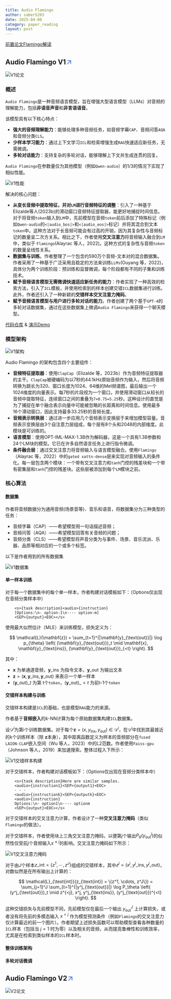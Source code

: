 ```yaml
---
title: Audio Flamingo
author: saber5203
date: 2025-04-08
category: paper_reading
layout: post
---
```


[前置论文Flamingo解读](https://zhuanlan.zhihu.com/p/685233706)

## Audio Flamingo V1[<svg xmlns="http://www.w3.org/2000/svg" enable-background="new 0 0 24 24" height="24px" viewBox="2 -5 24 24" width="24px" fill="#4B77D1"><g><rect fill="none" height="24" width="24"/></g><g><polygon points="6,6 6,8 14.59,8 5,17.59 6.41,19 16,9.41 16,18 18,18 18,6"/></g></svg>](https://arxiv.org/abs/2402.01831)

![V1论文](../images/Audio-Flamingo/V1论文.png)

### 概述

`Audio Flamingo`是一种音频语言模型，旨在增强大型语言模型（LLMs）对音频的理解能力，包括**非语音声音**和**非言语语音**。

该模型具有以下核心特点：
* **强大的音频理解能力**：能够处理多种音频任务，如音频字幕`CAP`、音频问答`AQA`和音频分类`CLS`。
* **少样本学习能力**：通过上下文学习`ICL`和检索增强生成`RAG`快速适应新任务，无需微调。
* **多轮对话能力**：支持复杂的多轮对话，能够理解上下文并生成连贯的回复。

`Audio Flamingo`在参数量仅为其他模型（例如`Qwen-audio`）的1/3的情况下实现了相似性能。

![V1性能](../images/Audio-Flamingo/V1性能.png)

解决的核心问题：
* **从变长音频中提取特征，并对`LM`进行音频特征的调整**：引入了一种基于Elizalde等人(2023b)的滑动窗口音频特征提取器，能更好地捕捉时间信息。对于将音频`token`输入到`LM`中，先前模型在音频`token`前后添加了特殊标记（例如`Qwen-audio`的`<|audio_bos|>`和`<|audio_eos|>`标记）并将其混合到文本`token`中。这种方法对于长音频可能会有过高的开销，因为其复杂性与音频标记的数量呈二次方关系。相比之下，作者使用**交叉注意力**将音频输入融合到`LM`中，类似于 `Flamingo`(Alayrac 等人，2022)。这种方式的复杂性与音频`token`的数量呈线性关系。
* **数据集与训练**。作者整理了一个包含约590万个音频-文本对的混合数据集。作者采用了一种基于广泛采用且稳定的方法来训练`LLMs`(Ouyang 等，2022)，具体分为两个训练阶段：预训练和监督微调，每个阶段都有不同的子集和训练技术。
* **赋予音频语言模型无需微调快速适应新任务的能力**：作者实现了一种高效的检索方法，引入了`ICL`模板，并使用检索到的样本创建交错`ICL`数据集进行训练。此外，作者还引入了一种新颖的**交错样本交叉注意力掩码**。
* **赋予音频语言模型与用户进行多轮对话的能力**。作者创建了两个基于`GPT-4`的多轮对话数据集，通过在这些数据集上微调`Audio Flamingo`来获得一个聊天模型。

[代码仓库](https://github.com/NVIDIA/audio-flamingo/) & [演示Demo](https://audioflamingo.github.io/)

### 模型架构

![V1架构](../images/Audio-Flamingo/V1架构.png)

Audio Flamingo 的架构包含四个主要组件：
- **音频特征提取器**：使用`ClapCap`（Elizalde 等，2023b）作为音频特征提取器的主干。`ClapCap`被硬编码为以7秒的44.1kHz原始音频作为输入，然后将音频转换为跳长为320、窗口长度为1024、64维的Mel频谱图，最后输出一个1024维度的向量表示。每7秒的片段视为一个窗口，并使用滑动窗口从较长的音频中提取特征，连续窗口之间的重叠为`7×0.75=5.25`秒。这种设计的直觉是为了捕捉在单个融合表示向量中可能被忽略的长距离和时间信息。使用最多 16个滑动窗口，因此支持最多33.25秒的音频长度。
- **音频表示转换层**：通过进一步应用几个音频表示变换层于来增加模型容量。音频表示变换层由3个自注意力层组成，每个层有8个头和2048的内部维度。此模块是可训练的。
- **语言模型**：使用OPT-IML-MAX-1.3B作为解码器，这是一个具有1.3B参数和24个LM块的模型。它已在许多自然语言任务上进行指令微调。
- **条件融合层**：通过交叉注意力将音频输入与语言模型融合。使用`Flamingo`（Alayrac 等，2022）中的`gated xattn-dense`层来实现对音频输入的条件化。每一层包含两个模块：一个带有交叉注意力和`tanh`门控的残差块和一个带有密集层和`tanh`门控的残差块。这些层被添加到每个`LM`模块之前。

### 核心算法

#### 数据集

作者将音频数据分为通用音频(场景音等)、音乐和语音，将数据集分为三种类型的任务：
* 音频字幕（CAP）——希望模型用一句话描述音频；
* 音频问答（AQA）——希望模型回答有关音频的问题；
* 音频分类（CLS）——希望模型将声音分类为与事件、场景、音乐流派、乐器、品质等相对应的一个或多个标签。

以下是作者用到的所有数据集

![V1数据集](../images/Audio-Flamingo/V1数据集.png)

#### 单一样本训练

对于每一个数据集中的每个单一样本，作者构建对话模板如下：（Options仅出现在音频分类样本中）

```chattemplate
    <s>{task description}<audio>{instruction}
    [Options:\n- option-1\n···- option-m]
    <SEP>{output}<EOC></s>
```

使用最大似然估计（MLE）来训练模型，损失定义为：

$$
\mathcal{L}(\mathbf{z}) = \sum_{t=1}^{|\mathbf{y}_{\text{out}}|} \log p_{\theta} \left( (\mathbf{y}_{\text{out}})_t \mid \mathbf{x}, \mathbf{y}_{\text{ins}}, (\mathbf{y}_{\text{out}})_{<t} \right).
$$

其中：
* $\mathbf{x}$ 为单通道音频，$\mathbf{y}\_{\text{ins}}$ 为指令文本，$\mathbf{y}\_{\text{out}}$ 为输出文本
* $\mathbf{z} = (\mathbf{x}, \mathbf{y}\_{\text{ins}}, \mathbf{y}\_{\text{out}})$ 来表示一个单一样本
* $(\mathbf{y}\_{\text{out}})\_{t}$ 为第 t个`token`，$(\mathbf{y}\_{\text{out}})\_{<t}$ 为前t-1个`token`

#### 交错样本构建与训练

交错样本构建是`ICL`的基础，也是模型`RAG`能力的来源。

作者基于**音频嵌入**的$k$-NN计算为每个原始数据集构建`ICL`数据集。

设$\mathcal{D}^i$为第i个训练数据集。对于每个$\mathbf{z} = (x, y_{\text{ins}}, y_{\text{out}}) \in \mathcal{D}^i$，在$\mathcal{D}^i$中找到其最接近的k个训练样本（除 $\mathbf{z}$本身），其中距离函数定义为样本的音频部分在`fused LAION-CLAP`嵌入空间（Wu 等人，2023）中的L2范数。作者使用`Faiss-gpu`（Johnson 等人，2019）来加速搜索。整体过程入下所示：

![V1交错样本构建](../images/Audio-Flamingo/V1交错样本构建.png)

对于交错样本，作者构建对话模板如下：（Options仅出现在音频分类样本中）

```chattemplate
    <s>{task description}Here are similar samples.
    <audio>{instruction1}<SEP>{output1}<EOC>
    · · ·
    <audio>{instructionk}<SEP>{outputk}<EOC>
    <audio>{instruction}
    Options:\n- option1\n···- optionm
    <SEP>{output}<EOC></s>
```

对于交错样本的交叉注意力计算，作者设计了一种**交叉注意力掩码**（类似`Flamingo`的做法）。

对于交错样本，作者使用块上三角交叉注意力掩码，以便第$j$个输出$P_{\theta}(y^j_{\mathrm{out}})$的似然性仅受前$j$个音频输入$x^{\leq j}$的影响。交叉注意力掩码如下所示：

![V1交叉注意力掩码](../images/Audio-Flamingo/V1交叉注意力掩码.png)

对于由$J$个样本$z\_{\text{int}} = \lbrace z^1, \cdots, z^J \rbrace$组成的交错样本，其中$z^j = (x^j, y^j\_{\text{ins}}, y^j\_{\text{out}})$，对数似然是在所有输出上计算的：

$$
\mathcal{L}_{\text{int}}(z_{\text{int}} = \{z^1, \cdots, z^J\}) = \sum_{j=1}^J \sum_{t=1}^{|y^j_{\text{out}}|} \log P_\theta \left( (y^j_{\text{out}})_t \mid z^{<j}, x^j, y^j_{\text{ins}}, (y^j_{\text{out}})^{<t} \right).
$$

这种交错损失与先前模型不同，先前模型仅在最后一个输出 $y_{\text{out}}^J$ 上计算损失，或者没有将先前的多模态输入 $x^{<j}$ 作为模型预测条件（例如`Flamingo`的交叉注意力仅计算最近的前一个图片）。作者期望上述损失函数可以帮助模型查看各种数量的`ICL`样本（包括当 $j = 1$ 时为零）以及相关的音频，从而提高鲁棒性和训练效率，尤其是在检索到类似样本的`ICL`样本时。

#### 整体训练架构

#### 多轮对话微调

## Audio Flamingo V2[<svg xmlns="http://www.w3.org/2000/svg" enable-background="new 0 0 24 24" height="24px" viewBox="2 -5 24 24" width="24px" fill="#4B77D1"><g><rect fill="none" height="24" width="24"/></g><g><polygon points="6,6 6,8 14.59,8 5,17.59 6.41,19 16,9.41 16,18 18,18 18,6"/></g></svg>](https://arxiv.org/abs/2503.03983)

![V2论文](../images/Audio-Flamingo/V2论文.png)
